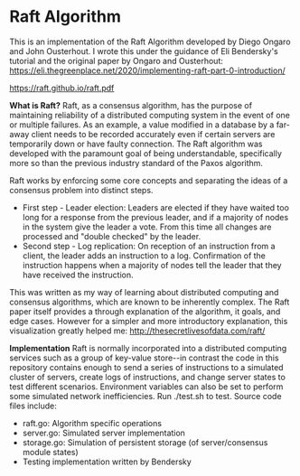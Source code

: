 # Raft Algorithm

This is an implementation of the Raft Algorithm developed by Diego Ongaro and John Ousterhout. I wrote this under the guidance of Eli Bendersky's tutorial and the original paper by Ongaro and Ousterhout:
https://eli.thegreenplace.net/2020/implementing-raft-part-0-introduction/

https://raft.github.io/raft.pdf

**What is Raft?**
Raft, as a consensus algorithm, has the purpose of maintaining reliability of a distributed computing system in the event of one or multiple failures. As an example, a value modified in a database by a far-away client needs to be recorded accurately even if certain servers are temporarily down or have faulty connection. The Raft algorithm was developed with the paramount goal of being understandable, specifically more so than the previous industry standard of the Paxos algorithm.

Raft works by enforcing some core concepts and separating the ideas of a consensus problem into distinct steps.
- First step - Leader election: Leaders are elected if they have waited too long for a response from the previous leader, and if a majority of nodes in the system give the leader a vote. From this time all changes are processed and "double checked" by the leader.
- Second step - Log replication: On reception of an instruction from a client, the leader adds an instruction to a log. Confirmation of the instruction happens when a majority of nodes tell the leader that they have received the instruction.

This was written as my way of learning about distributed computing and consensus algorithms, which are known to be inherently complex. The Raft paper itself provides a through explanation of the algorithm, it goals, and edge cases. However for a simpler and more introductory explanation, this visualization greatly helped me:
http://thesecretlivesofdata.com/raft/

**Implementation**
Raft is normally incorporated into a distributed computing services such as a group of key-value store--in contrast the code in this repository contains enough to send a series of instructions to a simulated cluster of servers, create logs of instructions, and change server states to test different scenarios. Environment variables can also be set to perform some simulated network inefficiencies.
Run ./test.sh to test. Source code files include:
- raft.go: Algorithm specific operations
- server.go: Simulated server implementation
- storage.go: Simulation of persistent storage (of server/consensus module states)
- Testing implementation written by Bendersky
